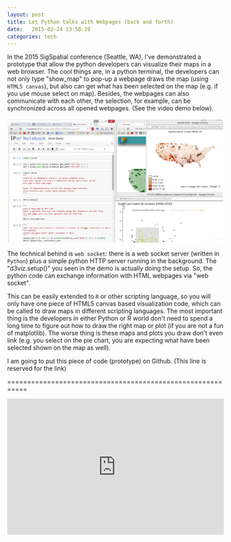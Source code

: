 ```yaml
---
layout: post
title: Let Python talks with Webpages (back and forth)
date:   2015-02-24 13:50:39
categories: tech
---
```


In the 2015 SigSpatial conference (Seattle, WA), I've demonstrated a prototype that allow the python developers can visualize their maps in a web browser. The cool things are, in a python terminal, the developers can not only type "show_map" to pop-up a webpage draws the map (using `HTML5 canvas`), but also can get what has been selected on the map (e.g. if you use mouse select on map). Besides, the webpages can also communicate with each other, the selection, for example, can be synchronized across all opened webpages. (See the video demo below).

![my alternate text](/assets/python-webpage.png)


The technical behind is `web socket`: there is a web socket server (written in `Python`) plus a simple python HTTP server running in the background. The "d3viz.setup()" you seen in the demo is actually doing the setup. So, the python code can exchange information with HTML webpages via "web socket".

This can be easily extended to `R` or other scripting language, so you will only have one piece of HTML5 canvas based visualization code, which can be called to draw maps in different scripting languages. The most important thing is the developers in either Python or R world don't need to spend a long time to figure out how to draw the right map or plot (if you are not a fun of matplotlib). The worse thing is these maps and plots you draw don't even link (e.g. you select on the pie chart, you are expecting what have been selected shown on the map as well).

I am going to put this piece of code (prototype) on Github. (This line is reserved for the link)

===========================================================

<iframe width="100%" height="315" src="https://www.youtube.com/embed/5hNDkSBfs8s" frameborder="0" allowfullscreen></iframe>
